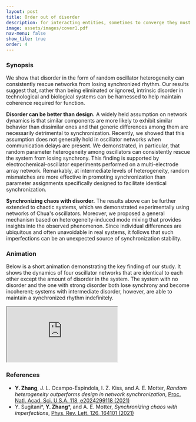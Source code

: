 ```yaml
---
layout: post
title: Order out of disorder
description: for interacting entities, sometimes to converge they must diverge
image: assets/images/cover1.pdf
nav-menu: false
show_tile: true
order: 4
---
```


### Synopsis
We show that disorder in the form of random oscillator heterogeneity can consistently rescue networks from losing synchronized rhythm. Our results suggest that, rather than being eliminated or ignored, intrinsic disorder in technological and biological systems can be harnessed to help maintain coherence required for function.

__Disorder can be better than design.__
A widely held assumption on network dynamics is that similar components are more likely to exhibit similar behavior than dissimilar ones and that generic differences among them are necessarily detrimental to synchronization. Recently, we showed that this assumption does not generally hold in oscillator networks when communication delays are present. We demonstrated, in particular, that random parameter heterogeneity among oscillators can consistently rescue the system from losing synchrony. This finding is supported by electrochemical-oscillator experiments performed on a multi-electrode array network. Remarkably, at intermediate levels of heterogeneity, random mismatches are more effective in promoting synchronization than parameter assignments specifically designed to facilitate identical synchronization.

__Synchronizing chaos with disorder.__
The results above can be further extended to chaotic systems, which we demonstrated experimentally using networks of Chua's oscillators. Moreover, we proposed a general mechanism based on heterogeneity-induced mode mixing that provides insights into the observed phenomenon. Since individual differences are ubiquitous and often unavoidable in real systems, it follows that such imperfections can be an unexpected source of synchronization stability.

### Animation
Below is a short animation demonstrating the key finding of our study. It shows the dynamics of four oscillator networks that are identical to each other except the amount of disorder in the system. The system with no disorder and the one with strong disorder both lose synchrony and become incoherent; systems with intermediate disorder, however, are able to maintain a synchronized rhythm indefinitely.

<div class="resp-container">
  <iframe class="resp-iframe" src="https://www.youtube.com/embed/u6i2XwrGVqk" allow="accelerometer; autoplay; encrypted-media; gyroscope; picture-in-picture" allowfullscreen></iframe>
</div>

### References
* __Y. Zhang__, J. L. Ocampo-Espindola, I. Z. Kiss, and A. E. Motter, *Random heterogeneity outperforms design in network synchronization*, [Proc. Natl. Acad. Sci. U.S.A. 118, e2024299118 (2021)](https://doi.org/10.1073/pnas.2024299118)
* Y. Sugitani\*, __Y. Zhang__\*, and A. E. Motter, *Synchronizing chaos with imperfections*, [Phys. Rev. Lett. 126, 164101 (2021)](https://doi.org/10.1103/PhysRevLett.126.164101)
